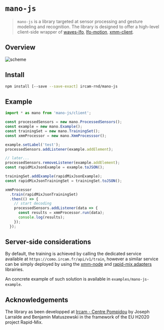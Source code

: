 # `mano-js`

> `mano-js` is a library targeted at sensor processing  and gesture 
> modeling and recognition. The library is designed to offer a high-level 
> client-side wrapper of [waves-lfo](https://github.com/wavesjs/waves-lfo), 
> [lfo-motion](https://github.com/ircam-rnd/lfo-motion), 
> [xmm-client](https://github.com/Ircam-RnD/xmm-client). 

## Overview

![scheme](https://cdn.rawgit.com/ircam-rnd/mano-js/master/resources/overview.png)

## Install

```sh
npm install [--save --save-exact] ircam-rnd/mano-js
```

## Example

```js
import * as mano from 'mano-js/client';

const processedSensors = new mano.ProcessedSensors();
const example = new mano.Example();
const trainingSet = new mano.TrainingSet();
const xmmProcessor = new mano.XmmProcesssor();

example.setLabel('test');
processedSensors.addListener(example.addElement);

// later...
processedSensors.removeListener(example.addElement);
const rapidMixJsonExample = example.toJSON();

trainingSet.addExample(rapidMixJsonExample);
const rapidMixJsonTrainingSet = trainingSet.toJSON();

xmmProcessor
  .train(rapidMixJsonTrainingSet)
  .then(() => {
    // start decoding
    processedSensors.addListener(data => {
      const results = xmmProcessor.run(data);
      console.log(results);
    });
  });
```

## Server-side considerations

By default, the training is achieved by calling the dedicated service available at `https://como.ircam.fr/api/v1/train`, however a similar service can be simply deployed by using the [xmm-node](Ircam-RnD/xmm-node) and [rapid-mix adapters](https://github.com/Ircam-RnD/rapid-mix-adapters) librairies.

An concrete example of such solution is available in `examples/mano-js-example`.

## Acknowledgements

The library as been developped at [Ircam - Centre Pompidou](https://www.ircam.fr/) by Joseph Larralde and Benjamin Matuszewski in the framework of the EU H2020 project Rapid-Mix.
